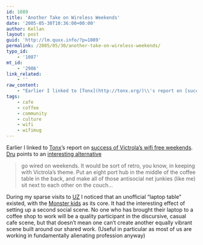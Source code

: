 ```yaml
---
id: 1089
title: 'Another Take on Wireless Weekends'
date: '2005-05-30T10:36:00+00:00'
author: Kellan
layout: post
guid: 'http://lm.quxx.info/?p=1089'
permalink: /2005/05/30/another-take-on-wireless-weekends/
typo_id:
    - '1087'
mt_id:
    - '2986'
link_related:
    - ''
raw_content:
    - "Earlier I linked to [Tonx](http://tonx.org/)\\'s report on [success of Victrola\\'s wifi free weekends](http://tonx.org/index.php/archives/coffee-wi-fi-and-the-decline-of-western-civilization/).  [Dru](http://misnomer.dru.ca) points to an [interesting alternative](http://misnomer.dru.ca/2005/05/free_wireless_good_times.html)\r\n\r\n> go wired on weekends. It would be sort of retro, you know, in keeping with Victrola\\'s theme. Put an eight port hub in the middle of the coffee table in the back, and make all of those antisocial net junkies (like me) sit next to each other on the couch...\r\n\r\nDuring my sparse visits to [UZ](http://seattle.wifimug.org/?UniversityZoka) I noticed that an unofficial \\\"laptop table\\\" existed, with the [Monster kids](http://www.delicious-monster.com/) as its core.  It had the interesting effect of setting up a second social scene.  No one who has brought their laptop to a coffee shop to work will be a quality participant in the discursive, casual cafe scene, but that doesn\\'t mean one can\\'t create another equally vibrant scene built around our shared work. (Useful in particular as most of us are working in fundamentally alienating profession anyway)"
tags:
    - cafe
    - coffee
    - community
    - culture
    - wifi
    - wifimug
---
```


Earlier I linked to [Tonx](http://tonx.org/)’s report on [success of Victrola’s wifi free weekends](http://tonx.org/index.php/archives/coffee-wi-fi-and-the-decline-of-western-civilization/). [Dru](http://misnomer.dru.ca) points to an [interesting alternative](http://misnomer.dru.ca/2005/05/free*wireless*good\_times.html)

> go wired on weekends. It would be sort of retro, you know, in keeping with Victrola’s theme. Put an eight port hub in the middle of the coffee table in the back, and make all of those antisocial net junkies (like me) sit next to each other on the couch…

During my sparse visits to [UZ](http://seattle.wifimug.org/?UniversityZoka) I noticed that an unofficial “laptop table” existed, with the [Monster kids](http://www.delicious-monster.com/) as its core. It had the interesting effect of setting up a second social scene. No one who has brought their laptop to a coffee shop to work will be a quality participant in the discursive, casual cafe scene, but that doesn’t mean one can’t create another equally vibrant scene built around our shared work. (Useful in particular as most of us are working in fundamentally alienating profession anyway)